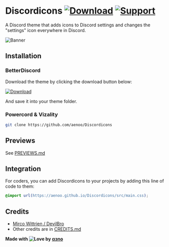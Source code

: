 # Discordicons [![Download][download-badge]][download-link] [![Support][support-badge]][support-link]

[download-badge]: https://aenoo.github.io/Discordicons/github/icons/download.svg
[support-badge]: https://aenoo.github.io/Discordicons/github/icons/support.svg
[download-link]: https://github.com/aenoo/Discordicons/releases/download/v0.0.1/discordicons.theme.css
[support-link]: https://github.com/aenoo/Discordicons/issues

A Discord theme that adds icons to Discord settings and changes the "settings" icon everywhere in Discord.

![Banner](https://aenoo.github.io/Discordicons/assets/banner.png)

## Installation

### BetterDiscord

Download the theme by clicking the download button below:

[![Download](https://aenoo.github.io/Discordicons/github/download-button.svg)][download-link]

And save it into your theme folder.

### Powercord & Vizality

```sh
git clone https://github.com/aenoo/Discordicons
```

## Previews

See [PREVIEWS.md](https://github.com/aenoo/Discordicons/blob/main/PREVIEWS.md)

## Integration

For coders, you can add Discordicons to your projects by adding this line of code to them:

```css
@import url(https://aenoo.github.io/Discordicons/src/main.css);
```

## Credits

- [Mirco Wittrien / DevilBro](https://github.com/mwittrien)
- Other credits are in [CREDITS.md](https://github.com/aenoo/Discordicons/blob/main/CREDITS.md)

**Made with ![Love](https://aenoo.github.io/Discordicons/github/icons/heart.svg) by [αɜno](https://github.com/aenoo)**
